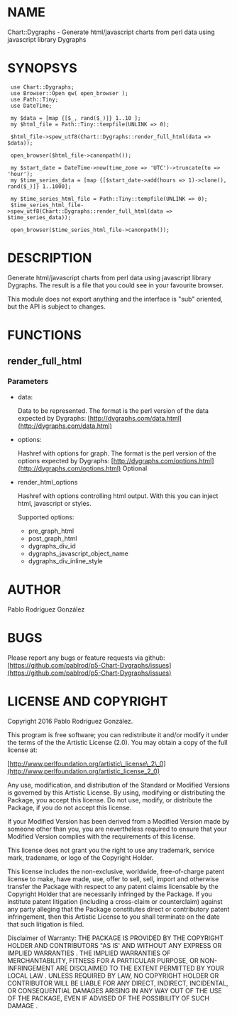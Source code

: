 # NAME

Chart::Dygraphs - Generate html/javascript charts from perl data using javascript library Dygraphs

# SYNOPSYS

     use Chart::Dygraphs;
     use Browser::Open qw( open_browser );
     use Path::Tiny;
     use DateTime;
     
     my $data = [map {[$_, rand($_)]} 1..10 ];
     my $html_file = Path::Tiny::tempfile(UNLINK => 0);
     
     $html_file->spew_utf8(Chart::Dygraphs::render_full_html(data => $data));
    
     open_browser($html_file->canonpath()); 

     my $start_date = DateTime->now(time_zone => 'UTC')->truncate(to => 'hour');
     my $time_series_data = [map {[$start_date->add(hours => 1)->clone(), rand($_)]} 1..1000];
     
     my $time_series_html_file = Path::Tiny::tempfile(UNLINK => 0);
     $time_series_html_file->spew_utf8(Chart::Dygraphs::render_full_html(data => $time_series_data));

     open_browser($time_series_html_file->canonpath());
      

# DESCRIPTION

Generate html/javascript charts from perl data using javascript library Dygraphs. The result
is a file that you could see in your favourite browser.

This module does not export anything and the interface is "sub" oriented, but the API is subject to changes.

# FUNCTIONS

## render\_full\_html

### Parameters

- data:

    Data to be represented. The format is the perl version of the data expected by Dygraphs: [http://dygraphs.com/data.html](http://dygraphs.com/data.html)

- options:

    Hashref with options for graph. The format is the perl version of the options expected by Dygraphs: [http://dygraphs.com/options.html](http://dygraphs.com/options.html)
    Optional

- render\_html\_options

    Hashref with options controlling html output. With this you can inject html, javascript or styles.

    Supported options:

    - pre\_graph\_html
    - post\_graph\_html
    - dygraphs\_div\_id
    - dygraphs\_javascript\_object\_name
    - dygraphs\_div\_inline\_style

# AUTHOR

Pablo Rodríguez González

# BUGS

Please report any bugs or feature requests via github: [https://github.com/pablrod/p5-Chart-Dygraphs/issues](https://github.com/pablrod/p5-Chart-Dygraphs/issues)

# LICENSE AND COPYRIGHT

Copyright 2016 Pablo Rodríguez González.

This program is free software; you can redistribute it and/or modify it
under the terms of the the Artistic License (2.0). You may obtain a
copy of the full license at:

[http://www.perlfoundation.org/artistic\_license\_2\_0](http://www.perlfoundation.org/artistic_license_2_0)

Any use, modification, and distribution of the Standard or Modified
Versions is governed by this Artistic License. By using, modifying or
distributing the Package, you accept this license. Do not use, modify,
or distribute the Package, if you do not accept this license.

If your Modified Version has been derived from a Modified Version made
by someone other than you, you are nevertheless required to ensure that
your Modified Version complies with the requirements of this license.

This license does not grant you the right to use any trademark, service
mark, tradename, or logo of the Copyright Holder.

This license includes the non-exclusive, worldwide, free-of-charge
patent license to make, have made, use, offer to sell, sell, import and
otherwise transfer the Package with respect to any patent claims
licensable by the Copyright Holder that are necessarily infringed by the
Package. If you institute patent litigation (including a cross-claim or
counterclaim) against any party alleging that the Package constitutes
direct or contributory patent infringement, then this Artistic License
to you shall terminate on the date that such litigation is filed.

Disclaimer of Warranty: THE PACKAGE IS PROVIDED BY THE COPYRIGHT HOLDER
AND CONTRIBUTORS "AS IS' AND WITHOUT ANY EXPRESS OR IMPLIED WARRANTIES . THE IMPLIED WARRANTIES OF MERCHANTABILITY,
            FITNESS FOR A PARTICULAR
              PURPOSE,                                 OR NON-INFRINGEMENT ARE DISCLAIMED TO THE EXTENT PERMITTED BY
              YOUR LOCAL LAW . UNLESS REQUIRED BY LAW, NO COPYRIGHT HOLDER OR
              CONTRIBUTOR WILL BE LIABLE FOR ANY DIRECT, INDIRECT, INCIDENTAL, OR
              CONSEQUENTIAL DAMAGES ARISING IN ANY WAY OUT OF THE USE OF THE PACKAGE,
            EVEN IF ADVISED OF THE POSSIBILITY OF SUCH DAMAGE
              .
